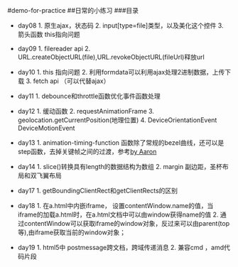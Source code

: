#demo-for-practice
##日常的小练习
###目录

* day08
        1. 原生ajax，状态码
        2. input[type=file]类型，以及美化这个控件
        3. 箭头函数  this指向问题
* day09
        1. filereader api
        2. URL.createObjectURL(file),URL.revokeObjectURL(fileUrl)释放url
* day10
        1. this 指向问题
        2. 利用formdata可以利用ajax处理2进制数据，上传下载
        3. fetch  api   （可以代替ajax）
* day11
        1. debounce和throttle函数优化事件函数处理
* day12
        1. 缓动函数
        2. requestAnimationFrame
        3. geolocation.getCurrentPosition(地理位置)
        4. DeviceOrientationEvent DeviceMotionEvent
* day13
        1. animation-timing-function 函数除了常规的bezel曲线，还可以是step函数，去掉关键帧之间的过渡，参考[by Aaron](http://www.cnblogs.com/aaronjs/p/4642015.html)

* day14
        1. slice()转换具有length的数据结构为数组
        2. margin 副边距，圣杯布局和双飞翼布局
* day17
        1. getBoundingClientRect和getClientRects的区别

* day18
        1. 在a.html中内嵌iframe， 设置contentWindow.name的值，当iframe的加载a.html时，在a.html文档中可以由window获得name的值
        2.  通过contentWindow可以获取iframe的window对象，反过来可以由parent(top等),由iframe获取当前的window对象；
* day19
        1. html5中  postmessage跨文档，跨域传递消息
        2.  兼容cmd  ，amd代码片段




